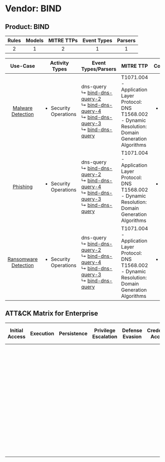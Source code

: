 Vendor: BIND
============
Product: BIND
-------------
| Rules | Models | MITRE TTPs | Event Types | Parsers |
|:-----:|:------:|:----------:|:-----------:|:-------:|
|   2   |   1    |     2      |      1      |    1    |

|                               Use-Case                               | Activity Types                        | Event Types/Parsers                                                                                                                                                                                                                                                                        | MITRE TTP                                                                                                       | Content                                                                         |
|:--------------------------------------------------------------------:| ------------------------------------- | ------------------------------------------------------------------------------------------------------------------------------------------------------------------------------------------------------------------------------------------------------------------------------------------ | --------------------------------------------------------------------------------------------------------------- | ------------------------------------------------------------------------------- |
|    [Malware Detection](../../../UseCases/uc_malware_detection.md)    | <ul><li>Security Operations</li></ul> |  dns-query<br> ↳ [bind-dns-query-2](Parsers/parserContent_bind-dns-query-2.md)<br> ↳ [bind-dns-query-4](Parsers/parserContent_bind-dns-query-4.md)<br> ↳ [bind-dns-query-3](Parsers/parserContent_bind-dns-query-3.md)<br> ↳ [bind-dns-query](Parsers/parserContent_bind-dns-query.md)<br> | T1071.004 - Application Layer Protocol: DNS<br>T1568.002 - Dynamic Resolution: Domain Generation Algorithms<br> | [<ul><li>2 Rules</li></ul>](Rules_Models/r_m_bind_bind_Malware_Detection.md)    |
|             [Phishing](../../../UseCases/uc_phishing.md)             | <ul><li>Security Operations</li></ul> |  dns-query<br> ↳ [bind-dns-query-2](Parsers/parserContent_bind-dns-query-2.md)<br> ↳ [bind-dns-query-4](Parsers/parserContent_bind-dns-query-4.md)<br> ↳ [bind-dns-query-3](Parsers/parserContent_bind-dns-query-3.md)<br> ↳ [bind-dns-query](Parsers/parserContent_bind-dns-query.md)<br> | T1071.004 - Application Layer Protocol: DNS<br>T1568.002 - Dynamic Resolution: Domain Generation Algorithms<br> | [<ul><li>2 Rules</li></ul>](Rules_Models/r_m_bind_bind_Phishing.md)             |
| [Ransomware Detection](../../../UseCases/uc_ransomware_detection.md) | <ul><li>Security Operations</li></ul> |  dns-query<br> ↳ [bind-dns-query-2](Parsers/parserContent_bind-dns-query-2.md)<br> ↳ [bind-dns-query-4](Parsers/parserContent_bind-dns-query-4.md)<br> ↳ [bind-dns-query-3](Parsers/parserContent_bind-dns-query-3.md)<br> ↳ [bind-dns-query](Parsers/parserContent_bind-dns-query.md)<br> | T1071.004 - Application Layer Protocol: DNS<br>T1568.002 - Dynamic Resolution: Domain Generation Algorithms<br> | [<ul><li>2 Rules</li></ul>](Rules_Models/r_m_bind_bind_Ransomware_Detection.md) |

ATT&CK Matrix for Enterprise
----------------------------
| Initial Access | Execution | Persistence | Privilege Escalation | Defense Evasion | Credential Access | Discovery | Lateral Movement | Collection | Command and Control                                                                                                                                                                                                                                                                                                                                     | Exfiltration | Impact |
| -------------- | --------- | ----------- | -------------------- | --------------- | ----------------- | --------- | ---------------- | ---------- | ------------------------------------------------------------------------------------------------------------------------------------------------------------------------------------------------------------------------------------------------------------------------------------------------------------------------------------------------------- | ------------ | ------ |
|                |           |             |                      |                 |                   |           |                  |            | [Application Layer Protocol: DNS](https://attack.mitre.org/techniques/T1071/004)<br><br>[Dynamic Resolution](https://attack.mitre.org/techniques/T1568)<br><br>[Dynamic Resolution: Domain Generation Algorithms](https://attack.mitre.org/techniques/T1568/002)<br><br>[Application Layer Protocol](https://attack.mitre.org/techniques/T1071)<br><br> |              |        |